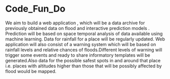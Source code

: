 # Code_Fun_Do
We aim to build a web application , which will be a data archive for previously obtained data on flood and interactive prediction models .
Prediction will be based on space temporal analysis of data available using machine learning. Data for rainfall for a place will be regularly updated. Web application will also consist of a warning system which will be based on rainfall levels and relative chances of floods.Different levels of warning will trigger some events and ready to share informatory templates will be generated.Also data for the possible safest spots in and around that place i.e. places with altitudes higher than those that will be possibly affected by flood would be mapped.
